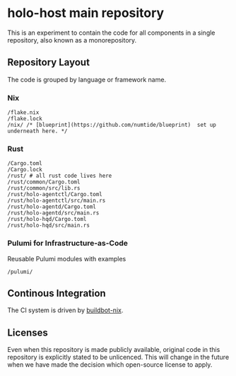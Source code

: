# holo-host main repository

This is an experiment to contain the code for all components in a single repository, also known as a monorepository.

## Repository Layout

The code is grouped by language or framework name.

### Nix

```
/flake.nix
/flake.lock
/nix/ /* [blueprint](https://github.com/numtide/blueprint)  set up underneath here. */
```

### Rust

```
/Cargo.toml
/Cargo.lock
/rust/ # all rust code lives here
/rust/common/Cargo.toml
/rust/common/src/lib.rs
/rust/holo-agentctl/Cargo.toml
/rust/holo-agentctl/src/main.rs
/rust/holo-agentd/Cargo.toml
/rust/holo-agentd/src/main.rs
/rust/holo-hqd/Cargo.toml
/rust/holo-hqd/src/main.rs
```

### Pulumi for Infrastructure-as-Code

Reusable Pulumi modules with examples

```
/pulumi/
```

## Continous Integration

The CI system is driven by [buildbot-nix](https://github.com/nix-community/buildbot-nix/).

## Licenses

Even when this repository is made publicly available, original code in this repository is explicitly stated to be unlicenced.
This will change in the future when we have made the decision which open-source license to apply.
